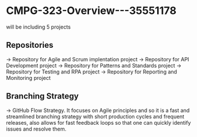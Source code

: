 # CMPG-323-Overview---35551178
will be including 5 projects

## Repositories
-> Repository for Agile and Scrum implentation project 
-> Repository for API Development project 
-> Repository for Patterns and Standards project 
-> Repository for Testing and RPA project
-> Repository for Reporting and Monitoring project

## Branching Strategy
-> GitHub Flow Strategy. It focuses on Agile principles and so it is a fast and streamlined branching strategy with short production cycles and frequent releases, also allows for fast feedback loops so that one can quickly identify issues and resolve them.

